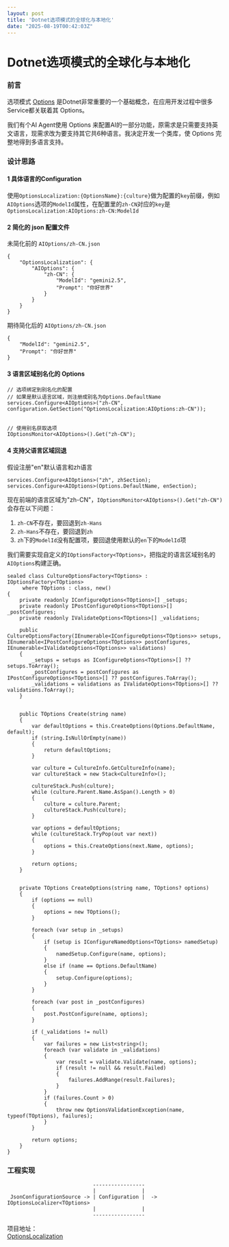 ```yaml
---
layout: post
title: 'Dotnet选项模式的全球化与本地化'
date: "2025-08-19T00:42:03Z"
---
```

Dotnet选项模式的全球化与本地化
==================

### 前言

选项模式 [Options](https://learn.microsoft.com/zh-cn/dotnet/core/extensions/options) 是Dotnet非常重要的一个基础概念，在应用开发过程中很多Service都关联着其 Options。

我们有个AI Agent使用 Options 来配置AI的一部分功能，原需求是只需要支持英文语言，现需求改为要支持其它共6种语言。我决定开发一个类库，使 Options 完整地得到多语言支持。

### 设计思路

#### 1 具体语言的Configuration

使用`OptionsLocalization:{OptionsName}:{culture}`做为配置的`key`前缀，例如`AIOptions`选项的`ModelId`属性，在配置里的`zh-CN`对应的`key`是`OptionsLocalization:AIOptions:zh-CN:ModelId`

#### 2 简化的 json 配置文件

未简化前的 `AIOptions/zh-CN.json`

    {
    	"OptionsLocalization": {
    		"AIOptions": {
    			"zh-CN": {
    				"ModelId": "gemini2.5",
                    "Prompt": "你好世界"
    			}
    		}
    	}
    }
    

期待简化后的 `AIOptions/zh-CN.json`

    {	 
    	"ModelId": "gemini2.5",
        "Prompt": "你好世界"
    }
    

#### 3 语言区域别名化的 Options

    // 选项绑定到别名化的配置
    // 如果是默认语言区域，则注册成别名为Options.DefaultName
    services.Configure<AIOptions>("zh-CN", configuration.GetSection("OptionsLocalization:AIOptions:zh-CN"));
    

    // 使用别名获取选项
    IOptionsMonitor<AIOptions>().Get("zh-CN");
    

#### 4 支持父语言区域回退

假设注册"en"默认语言和zh语言

    services.Configure<AIOptions>("zh", zhSection);
    services.Configure<AIOptions>(Options.DefaultName, enSection);
    

现在前端的语言区域为"zh-CN"，`IOptionsMonitor<AIOptions>().Get("zh-CN")`会存在以下问题：

1.  `zh-CN`不存在，要回退到`zh-Hans`
2.  `zh-Hans`不存在，要回退到`zh`
3.  `zh`下的`ModelId`没有配置项，要回退使用默认的`en`下的`ModelId`项

我们需要实现自定义的`IOptionsFactory<TOptions>`，把指定的语言区域别名的`AIOptions`构建正确。

    sealed class CultureOptionsFactory<TOptions> : IOptionsFactory<TOptions>
         where TOptions : class, new()
    {
        private readonly IConfigureOptions<TOptions>[] _setups;
        private readonly IPostConfigureOptions<TOptions>[] _postConfigures;
        private readonly IValidateOptions<TOptions>[] _validations;
    
        public CultureOptionsFactory(IEnumerable<IConfigureOptions<TOptions>> setups, IEnumerable<IPostConfigureOptions<TOptions>> postConfigures, IEnumerable<IValidateOptions<TOptions>> validations)
        {
            _setups = setups as IConfigureOptions<TOptions>[] ?? setups.ToArray();
            _postConfigures = postConfigures as IPostConfigureOptions<TOptions>[] ?? postConfigures.ToArray();
            _validations = validations as IValidateOptions<TOptions>[] ?? validations.ToArray();
        }
    
    
        public TOptions Create(string name)
        {
            var defaultOptions = this.CreateOptions(Options.DefaultName, default);
            if (string.IsNullOrEmpty(name))
            {
                return defaultOptions;
            }
    
            var culture = CultureInfo.GetCultureInfo(name);
            var cultureStack = new Stack<CultureInfo>();
    
            cultureStack.Push(culture);
            while (culture.Parent.Name.AsSpan().Length > 0)
            {
                culture = culture.Parent;
                cultureStack.Push(culture);
            }
    
            var options = defaultOptions;
            while (cultureStack.TryPop(out var next))
            {
                options = this.CreateOptions(next.Name, options);
            }
    
            return options;
        }
    
    
        private TOptions CreateOptions(string name, TOptions? options)
        {
            if (options == null)
            {
                options = new TOptions();
            }
    
            foreach (var setup in _setups)
            {
                if (setup is IConfigureNamedOptions<TOptions> namedSetup)
                {
                    namedSetup.Configure(name, options);
                }
                else if (name == Options.DefaultName)
                {
                    setup.Configure(options);
                }
            }
    
            foreach (var post in _postConfigures)
            {
                post.PostConfigure(name, options);
            }
    
            if (_validations != null)
            {
                var failures = new List<string>();
                foreach (var validate in _validations)
                {
                    var result = validate.Validate(name, options);
                    if (result != null && result.Failed)
                    {
                        failures.AddRange(result.Failures);
                    }
                }
                if (failures.Count > 0)
                {
                    throw new OptionsValidationException(name, typeof(TOptions), failures);
                }
            }
    
            return options;
        }
    }
    

### 工程实现

                                -----------------
                                |               |
     JsonConfigurationSource -> | Configuration |  -> IOptionsLocalizer<TOptions>
                                |               |
                                -----------------
    

项目地址：  
[OptionsLocalization](https://github.com/xljiulang/OptionsLocalization)